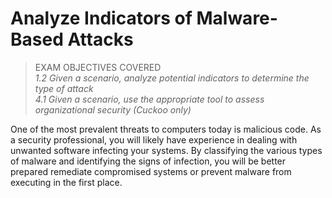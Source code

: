 # Analyze Indicators of Malware-Based Attacks

> EXAM OBJECTIVES COVERED  
> _1.2 Given a scenario, analyze potential indicators to determine the type of attack_  
> _4.1 Given a scenario, use the appropriate tool to assess organizational security (Cuckoo only)_

One of the most prevalent threats to computers today is malicious code. As a security professional, you will likely have experience in dealing with unwanted software infecting your systems. By classifying the various types of malware and identifying the signs of infection, you will be better prepared remediate compromised systems or prevent malware from executing in the first place.
